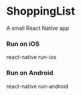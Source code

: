 # ShoppingList
A small React Native app

### Run on iOS
react-native run-ios

### Run on Android
react-native run-android
